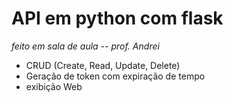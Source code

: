 # API em python com flask
*feito em sala de aula -- prof. Andrei*

- CRUD (Create, Read, Update, Delete)
- Geração de token com expiração de tempo
- exibição Web
